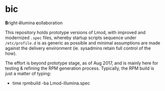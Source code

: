 # bic
<b>B</b>right-<b>i</b>llumina <b>c</b>ollaboration

This repository holds prototype versions of Lmod, with improved and modernized `.spec` files,
whereby startup scripts sequence under `/etc/profile.d` is as generic as possible and
minimal assumptions are made against the delivery environment (ie. sysadmins retain full control of the how).

The effort is beyond prototype stage, as of Aug 2017, and is mainly here for testing & refining the RPM generation process.
Typically, the RPM build is just a matter of typing:

  * time rpmbuild -ba Lmod-illumina.spec
